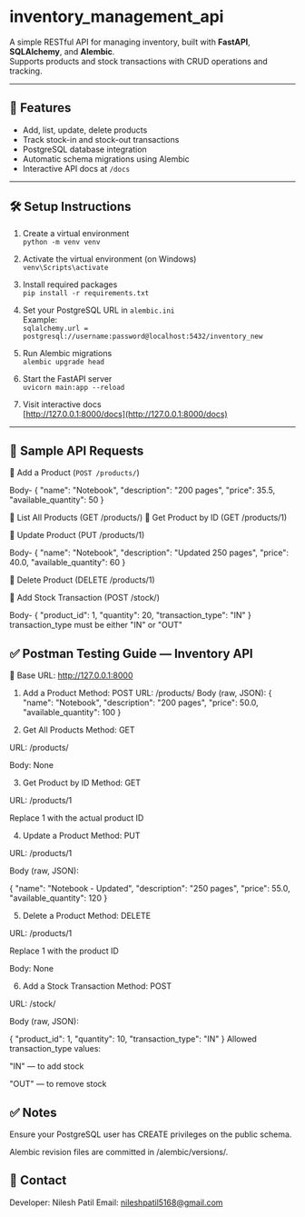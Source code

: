 # inventory_management_api

A simple RESTful API for managing inventory, built with **FastAPI**, **SQLAlchemy**, and **Alembic**.  
Supports products and stock transactions with CRUD operations and tracking.

---

## 🚀 Features

- Add, list, update, delete products
- Track stock-in and stock-out transactions
- PostgreSQL database integration
- Automatic schema migrations using Alembic
- Interactive API docs at `/docs`

---

## 🛠️ Setup Instructions

1. Create a virtual environment  
`python -m venv venv`

2. Activate the virtual environment (on Windows)  
`venv\Scripts\activate`

3. Install required packages  
`pip install -r requirements.txt`

4. Set your PostgreSQL URL in `alembic.ini`  
Example:  
`sqlalchemy.url = postgresql://username:password@localhost:5432/inventory_new`

5. Run Alembic migrations  
`alembic upgrade head`

6. Start the FastAPI server  
`uvicorn main:app --reload`

7. Visit interactive docs  
[http://127.0.0.1:8000/docs](http://127.0.0.1:8000/docs)

---

## 🧪 Sample API Requests

🔹 Add a Product (`POST /products/`)

Body-
{
  "name": "Notebook",
  "description": "200 pages",
  "price": 35.5,
  "available_quantity": 50
}



🔹 List All Products (GET /products/)
🔹 Get Product by ID (GET /products/1)

🔹 Update Product (PUT /products/1)

Body-
{
  "name": "Notebook",
  "description": "Updated 250 pages",
  "price": 40.0,
  "available_quantity": 60
}

🔹 Delete Product (DELETE /products/1)

🔹 Add Stock Transaction (POST /stock/)

Body-
{
  "product_id": 1,
  "quantity": 20,
  "transaction_type": "IN"
}
transaction_type must be either "IN" or "OUT"



## ✅ Postman Testing Guide — Inventory API

📌 Base URL:
http://127.0.0.1:8000

1. Add a Product
Method: POST
URL: /products/
Body (raw, JSON):
{
  "name": "Notebook",
  "description": "200 pages",
  "price": 50.0,
  "available_quantity": 100
}

2. Get All Products
Method: GET

URL: /products/

Body: None

3. Get Product by ID
Method: GET

URL: /products/1

Replace 1 with the actual product ID

4. Update a Product
Method: PUT

URL: /products/1

Body (raw, JSON):

{
  "name": "Notebook - Updated",
  "description": "250 pages",
  "price": 55.0,
  "available_quantity": 120
}

5. Delete a Product
Method: DELETE

URL: /products/1

Replace 1 with the product ID

Body: None

6. Add a Stock Transaction
Method: POST

URL: /stock/

Body (raw, JSON):

{
  "product_id": 1,
  "quantity": 10,
  "transaction_type": "IN"
}
Allowed transaction_type values:

"IN" — to add stock

"OUT" — to remove stock

## ✅ Notes

Ensure your PostgreSQL user has CREATE privileges on the public schema.

Alembic revision files are committed in /alembic/versions/.

## 📧 Contact
Developer: Nilesh Patil
Email: nileshpatil5168@gmail.com
